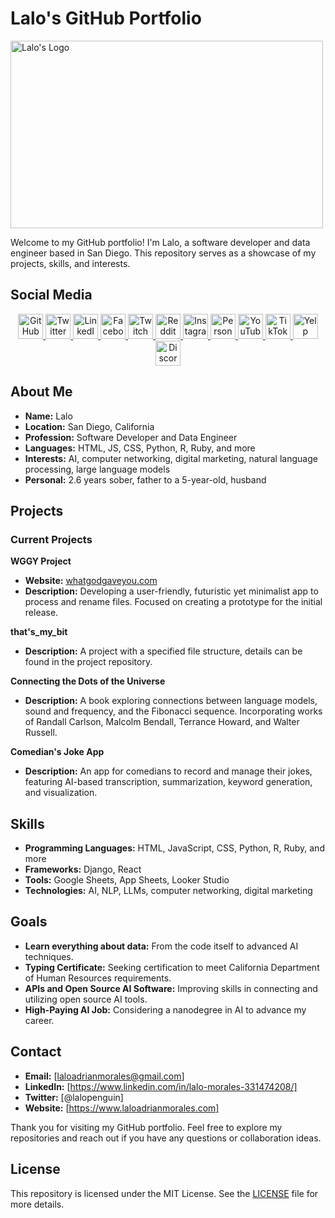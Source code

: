 # Lalo's GitHub Portfolio
<img src="https://laloadrianmorales.com/wp-content/uploads/2024/01/AIpenguins2-768x768.jpeg" alt="Lalo's Logo" width="500" height="300" style="object-fit: cover;">

Welcome to my GitHub portfolio! I'm Lalo, a software developer and data engineer based in San Diego. This repository serves as a showcase of my projects, skills, and interests.

## Social Media
<div align="center">
  <a href="https://github.com/lalomorales22" target="_blank" rel="noopener noreferrer">
    <img src="https://img.icons8.com/color/48/000000/github--v1.png" width="40" height="40" alt="GitHub"/>
  </a>
  <a href="https://twitter.com/lalopenguin" target="_blank" rel="noopener noreferrer">
    <img src="https://img.icons8.com/color/48/000000/twitter.png" width="40" height="40" alt="Twitter"/>
  </a>
  <a href="https://www.linkedin.com/in/lalo-morales-331474208/" target="_blank" rel="noopener noreferrer">
    <img src="https://img.icons8.com/color/48/000000/linkedin.png" width="40" height="40" alt="LinkedIn"/>
  </a>
  <a href="https://www.facebook.com/lalodangermorales/" target="_blank" rel="noopener noreferrer">
    <img src="https://img.icons8.com/color/48/000000/facebook-new.png" width="40" height="40" alt="Facebook"/>
  </a>
  <a href="https://www.twitch.tv/laloadrianmorales" target="_blank" rel="noopener noreferrer">
    <img src="https://img.icons8.com/color/48/000000/twitch--v1.png" width="40" height="40" alt="Twitch"/>
  </a>
  <a href="https://www.reddit.com/user/laloadrianmorales/" target="_blank" rel="noopener noreferrer">
    <img src="https://img.icons8.com/color/48/000000/reddit.png" width="40" height="40" alt="Reddit"/>
  </a>
  <a href="https://www.instagram.com/laloadrianmorales/" target="_blank" rel="noopener noreferrer">
    <img src="https://img.icons8.com/color/48/000000/instagram-new--v1.png" width="40" height="40" alt="Instagram"/>
  </a>
  <a href="https://www.laloadrianmorales.com" target="_blank" rel="noopener noreferrer">
    <img src="https://img.icons8.com/color/48/000000/domain.png" width="40" height="40" alt="Personal Website"/>
  </a>
  <a href="https://www.youtube.com/@thelalomorales" target="_blank" rel="noopener noreferrer">
    <img src="https://img.icons8.com/color/48/000000/youtube-play.png" width="40" height="40" alt="YouTube"/>
  </a>
  <a href="https://www.tiktok.com/@jreclips222" target="_blank" rel="noopener noreferrer">
    <img src="https://img.icons8.com/color/48/000000/tiktok.png" width="40" height="40" alt="TikTok"/>
  </a>
  <a href="https://www.yelp.com/biz/penguin-dreams-chula-vista" target="_blank" rel="noopener noreferrer">
    <img src="https://img.icons8.com/color/48/000000/yelp.png" width="40" height="40" alt="Yelp"/>
  </a>
  <a href="https://www.discord.com/users/laloadrianmorales" target="_blank" rel="noopener noreferrer">
    <img src="https://img.icons8.com/color/48/000000/discord-logo.png" width="40" height="40" alt="Discord"/>
  </a>
</div>

## About Me

- **Name:** Lalo
- **Location:** San Diego, California
- **Profession:** Software Developer and Data Engineer
- **Languages:** HTML, JS, CSS, Python, R, Ruby, and more
- **Interests:** AI, computer networking, digital marketing, natural language processing, large language models
- **Personal:** 2.6 years sober, father to a 5-year-old, husband

## Projects

### Current Projects

 **WGGY Project**
   - **Website:** [whatgodgaveyou.com](http://whatgodgaveyou.com)
   - **Description:** Developing a user-friendly, futuristic yet minimalist app to process and rename files. Focused on creating a prototype for the initial release.

 **that's_my_bit**
   - **Description:** A project with a specified file structure, details can be found in the project repository.

 **Connecting the Dots of the Universe**
   - **Description:** A book exploring connections between language models, sound and frequency, and the Fibonacci sequence. Incorporating works of Randall Carlson, Malcolm Bendall, Terrance Howard, and Walter Russell.

 **Comedian's Joke App**
   - **Description:** An app for comedians to record and manage their jokes, featuring AI-based transcription, summarization, keyword generation, and visualization.

## Skills

- **Programming Languages:** HTML, JavaScript, CSS, Python, R, Ruby, and more
- **Frameworks:** Django, React
- **Tools:** Google Sheets, App Sheets, Looker Studio
- **Technologies:** AI, NLP, LLMs, computer networking, digital marketing

## Goals

- **Learn everything about data:** From the code itself to advanced AI techniques.
- **Typing Certificate:** Seeking certification to meet California Department of Human Resources requirements.
- **APIs and Open Source AI Software:** Improving skills in connecting and utilizing open source AI tools.
- **High-Paying AI Job:** Considering a nanodegree in AI to advance my career.

## Contact

- **Email:** [laloadrianmorales@gmail.com]
- **LinkedIn:** [https://www.linkedin.com/in/lalo-morales-331474208/]
- **Twitter:** [@lalopenguin]
- **Website:** [https://www.laloadrianmorales.com]

Thank you for visiting my GitHub portfolio. Feel free to explore my repositories and reach out if you have any questions or collaboration ideas.

## License

This repository is licensed under the MIT License. See the [LICENSE](LICENSE) file for more details.
